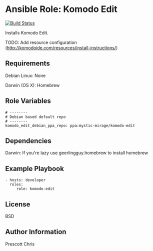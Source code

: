 Ansible Role: Komodo Edit
========
[![Build Status](https://travis-ci.org/cmprescott/ansible-role-komodo-edit.svg?branch=master)](https://travis-ci.org/cmprescott/ansible-role-komodo-edit)

Installs Komodo Edit.

TODO: Add resource configuration (http://komodoide.com/resources/install-instructions/)

Requirements
------------

Debian Linux: None

Darwin (OS X): Homebrew

Role Variables
--------------

```
# --------
# Debian based default repo
# --------
komodo_edit_debian_ppa_repo: ppa:mystic-mirage/komodo-edit
```

Dependencies
------------

Darwin: If you're lazy use geerlingguy.homebrew to install homebrew

Example Playbook
-------------------------

    - hosts: developer
      roles:
         role: komodo-edit

License
-------

BSD

Author Information
------------------

Prescott Chris
